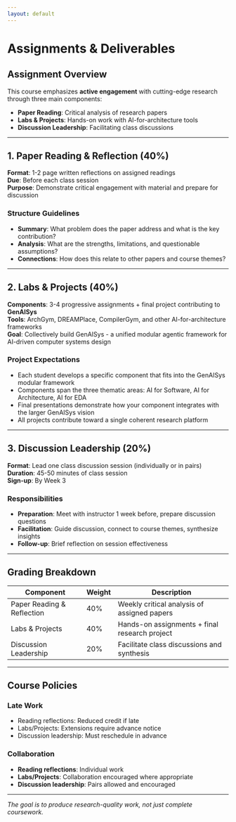 ```yaml
---
layout: default
---
```


# Assignments & Deliverables

## Assignment Overview

This course emphasizes **active engagement** with cutting-edge research through three main components:

- **Paper Reading**: Critical analysis of research papers
- **Labs & Projects**: Hands-on work with AI-for-architecture tools
- **Discussion Leadership**: Facilitating class discussions

---

## 1. Paper Reading & Reflection (40%)

**Format**: 1-2 page written reflections on assigned readings  
**Due**: Before each class session  
**Purpose**: Demonstrate critical engagement with material and prepare for discussion

### Structure Guidelines
- **Summary**: What problem does the paper address and what is the key contribution?
- **Analysis**: What are the strengths, limitations, and questionable assumptions?
- **Connections**: How does this relate to other papers and course themes?

---

## 2. Labs & Projects (40%)

**Components**: 3-4 progressive assignments + final project contributing to **GenAISys**  
**Tools**: ArchGym, DREAMPlace, CompilerGym, and other AI-for-architecture frameworks  
**Goal**: Collectively build GenAISys - a unified modular agentic framework for AI-driven computer systems design

### Project Expectations
- Each student develops a specific component that fits into the GenAISys modular framework
- Components span the three thematic areas: AI for Software, AI for Architecture, AI for EDA
- Final presentations demonstrate how your component integrates with the larger GenAISys vision
- All projects contribute toward a single coherent research platform

---

## 3. Discussion Leadership (20%)

**Format**: Lead one class discussion session (individually or in pairs)  
**Duration**: 45-50 minutes of class session  
**Sign-up**: By Week 3

### Responsibilities
- **Preparation**: Meet with instructor 1 week before, prepare discussion questions
- **Facilitation**: Guide discussion, connect to course themes, synthesize insights
- **Follow-up**: Brief reflection on session effectiveness

---

## Grading Breakdown

| Component | Weight | Description |
|-----------|--------|-------------|
| Paper Reading & Reflection | 40% | Weekly critical analysis of assigned papers |
| Labs & Projects | 40% | Hands-on assignments + final research project |
| Discussion Leadership | 20% | Facilitate class discussions and synthesis |

---

## Course Policies

### Late Work
- Reading reflections: Reduced credit if late
- Labs/Projects: Extensions require advance notice
- Discussion leadership: Must reschedule in advance

### Collaboration
- **Reading reflections**: Individual work
- **Labs/Projects**: Collaboration encouraged where appropriate
- **Discussion leadership**: Pairs allowed and encouraged

---

*The goal is to produce research-quality work, not just complete coursework.*